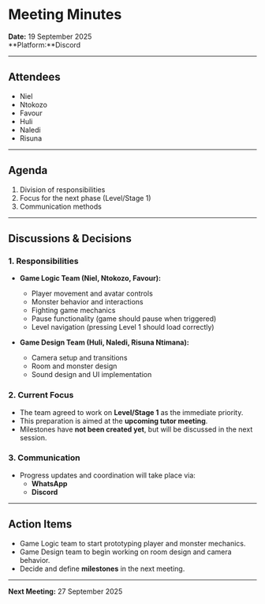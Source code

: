 # Meeting Minutes  
**Date:** 19 September 2025  
**Platform:**Discord  

---

## Attendees
- Niel  
- Ntokozo  
- Favour  
- Huli  
- Naledi  
- Risuna 
---

## Agenda
1. Division of responsibilities  
2. Focus for the next phase (Level/Stage 1)  
3. Communication methods  

---

## Discussions & Decisions  

### 1. Responsibilities  
- **Game Logic Team (Niel, Ntokozo, Favour):**  
  - Player movement and avatar controls  
  - Monster behavior and interactions  
  - Fighting game mechanics  
  - Pause functionality (game should pause when triggered)  
  - Level navigation (pressing Level 1 should load correctly)  

- **Game Design Team (Huli, Naledi, Risuna Ntimana):**  
  - Camera setup and transitions  
  - Room and monster design  
  - Sound design and UI implementation 

### 2. Current Focus  
- The team agreed to work on **Level/Stage 1** as the immediate priority.  
- This preparation is aimed at the **upcoming tutor meeting**.  
- Milestones have **not been created yet**, but will be discussed in the next session.  

### 3. Communication  
- Progress updates and coordination will take place via:  
  - **WhatsApp**  
  - **Discord**  

---

## Action Items  
- Game Logic team to start prototyping player and monster mechanics.  
- Game Design team to begin working on room design and camera behavior.   
- Decide and define **milestones** in the next meeting.  

---

**Next Meeting:** 27 September 2025 
